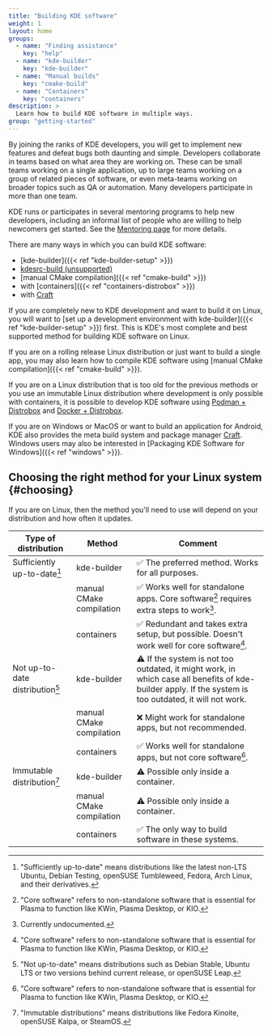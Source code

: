 ```yaml
---
title: "Building KDE software"
weight: 1
layout: home
groups:
  - name: "Finding assistance"
    key: "help"
  - name: "kde-builder"
    key: "kde-builder"
  - name: "Manual builds"
    key: "cmake-build"
  - name: "Containers"
    key: "containers"
description: >
  Learn how to build KDE software in multiple ways.
group: "getting-started"
---
```


By joining the ranks of KDE developers, you will get to implement new features and defeat bugs both daunting and simple. Developers collaborate in teams based on what area they are working on. These can be small teams working on a single application, up to large teams working on a group of related pieces of software, or even meta-teams working on broader topics such as QA or automation. Many developers participate in more than one team.

KDE runs or participates in several mentoring programs to help new developers, including an informal list of people who are willing to help newcomers get started. See the [Mentoring page](https://community.kde.org/Mentoring) for more details.

There are many ways in which you can build KDE software:

* [kde-builder]({{< ref "kde-builder-setup" >}})
* [kdesrc-build (unsupported)](https://invent.kde.org/sdk/kdesrc-build)
* [manual CMake compilation]({{< ref "cmake-build" >}})
* with [containers]({{< ref "containers-distrobox" >}})
* with [Craft](https://community.kde.org/Craft)

If you are completely new to KDE development and want to build it on Linux, you will want to [set up a development environment with kde-builder]({{< ref "kde-builder-setup" >}}) first. This is KDE's most complete and best supported method for building KDE software on Linux.

If you are on a rolling release Linux distribution or just want to build a single app, you may also learn how to compile KDE software using [manual CMake compilation]({{< ref "cmake-build" >}}).

If you are on a Linux distribution that is too old for the previous methods or you use an immutable Linux distribution where development is only possible with containers, it is possible to develop KDE software using [Podman + Distrobox](https://community.kde.org/Get_Involved/development/More#Option_2._distrobox) and [Docker + Distrobox](https://community.kde.org/Neon/Containers).

If you are on Windows or MacOS or want to build an application for Android, KDE also provides the meta build system and package manager [Craft](https://community.kde.org/Craft). Windows users may also be interested in [Packaging KDE Software for Windows]({{< ref "windows" >}}).

## Choosing the right method for your Linux system {#choosing}

If you are on Linux, then the method you'll need to use will depend
on your distribution and how often it updates.

| **Type of distribution**        | **Method**                | **Comment**             |
| ------------------------------- | ------------------------- | --------------------- |
| Sufficiently up-to-date[^1]     | kde-builder               | ✅ The preferred method. Works for all purposes. |
|                                 | manual CMake compilation  | ✅ Works well for standalone apps. Core software[^2] requires extra steps to work[^3]. |
|                                 | containers                | ✅ Redundant and takes extra setup, but possible. Doesn't work well for core software[^2]. |
| Not up-to-date distribution[^4] | kde-builder               | ⚠️ If the system is not too outdated, it might work, in which case all benefits of kde-builder apply. If the system is too outdated, it will not work. |
|                                 | manual CMake compilation  | ❌ Might work for standalone apps, but not recommended. |
|                                 | containers                | ✅ Works well for standalone apps, but not core software[^2]. |
| Immutable distribution[^5]      | kde-builder               | ⚠️ Possible only inside a container. |
|                                 | manual CMake compilation  | ⚠️ Possible only inside a container. |
|                                 | containers                | ✅ The only way to build software in these systems. |

[^1]: "Sufficiently up-to-date" means distributions like the latest non-LTS Ubuntu, Debian Testing, openSUSE Tumbleweed, Fedora, Arch Linux, and their derivatives.
[^2]: "Core software" refers to non-standalone software that is essential for Plasma to function like KWin, Plasma Desktop, or KIO.
[^3]: Currently undocumented.
[^4]: "Not up-to-date" means distributions such as Debian Stable, Ubuntu LTS or two versions behind current release, or openSUSE Leap.
[^5]: "Immutable distributions" means distributions like Fedora Kinoite, openSUSE Kalpa, or SteamOS.
